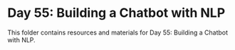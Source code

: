 # Day 55: Building a Chatbot with NLP

This folder contains resources and materials for Day 55: Building a Chatbot with NLP.
